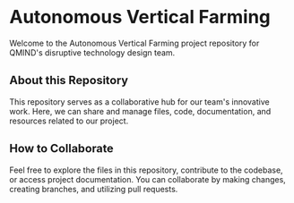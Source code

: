 # <span style="font-size:32px;">Autonomous Vertical Farming</span>

Welcome to the Autonomous Vertical Farming project repository for QMIND's disruptive technology design team.

## <span style="font-size:20px;">About this Repository</span>

This repository serves as a collaborative hub for our team's innovative work. Here, we can share and manage files, code, documentation, and resources related to our project.

## <span style="font-size:20px;">How to Collaborate</span>

Feel free to explore the files in this repository, contribute to the codebase, or access project documentation. You can collaborate by making changes, creating branches, and utilizing pull requests.
